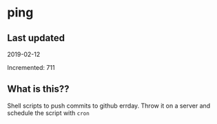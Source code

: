 # ping

## Last updated
2019-02-12

Incremented: 711

## What is this??
Shell scripts to push commits to github errday. Throw it on a server and schedule the script with `cron`
